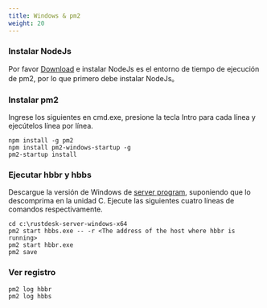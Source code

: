 ```yaml
---
title: Windows & pm2
weight: 20
---
```



### Instalar NodeJs
Por favor [Download](https://nodejs.org/dist/v16.14.2/node-v16.14.2-x86.msi) e instalar
NodeJs es el entorno de tiempo de ejecución de pm2, por lo que primero debe instalar NodeJs。

### Instalar pm2
Ingrese los siguientes en cmd.exe, presione la tecla Intro para cada línea y ejecútelos línea por línea.
```
npm install -g pm2
npm install pm2-windows-startup -g
pm2-startup install
```

### Ejecutar hbbr y hbbs
Descargue la versión de Windows de [server program](https://github.com/rustdesk/rustdesk-server/releases), suponiendo que lo descomprima en la unidad C. Ejecute las siguientes cuatro líneas de comandos respectivamente.
```
cd c:\rustdesk-server-windows-x64
pm2 start hbbs.exe -- -r <The address of the host where hbbr is running>
pm2 start hbbr.exe 
pm2 save
```

### Ver registro
```
pm2 log hbbr
pm2 log hbbs
```